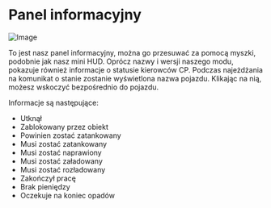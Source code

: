 # Panel informacyjny

![Image](/home/runner/work/CourseplayHelp/CourseplayHelp/infopanel_0_0_480_130.png)


To jest nasz panel informacyjny, można go przesuwać za pomocą myszki, podobnie jak nasz mini HUD.
Oprócz nazwy i wersji naszego modu, pokazuje również informacje o statusie kierowców CP.
Podczas najeżdżania na komunikat o stanie zostanie wyświetlona nazwa pojazdu.
Klikając na nią, możesz wskoczyć bezpośrednio do pojazdu.



Informacje są następujące:
- Utknął
- Zablokowany przez obiekt
- Powinien zostać zatankowany
- Musi zostać zatankowany
- Musi zostać naprawiony
- Musi zostać załadowany
- Musi zostać rozładowany
- Zakończył pracę
- Brak pieniędzy
- Oczekuje na koniec opadów


